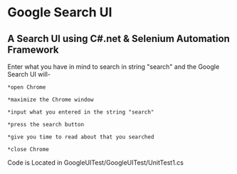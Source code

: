 # Google Search UI
A Search UI using C#.net & Selenium Automation Framework
---------------------------------------------------------
Enter what you have in mind to search in string "search" and the Google Search UI will-

    *open Chrome
    
    *maximize the Chrome window
    
    *input what you entered in the string "search"
    
    *press the search button 
    
    *give you time to read about that you searched 
    
    *close Chrome
    
    
Code is Located in GoogleUITest/GoogleUITest/UnitTest1.cs 
